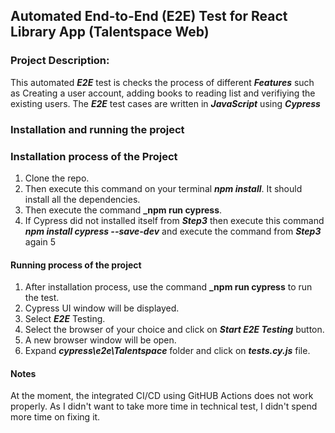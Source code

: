 ## Automated End-to-End (E2E) Test for React Library App (Talentspace Web)

### Project Description:

This automated **_E2E_** test is checks the process of different **_Features_** such as Creating a user account, adding books to reading list and verifiying the existing users. The **_E2E_** test cases are written in **_JavaScript_** using **_Cypress_**

### Installation and running the project

### Installation process of the Project

1. Clone the repo.
2. Then execute this command on your terminal
   **_npm install_**. It should install all the dependencies.
3. Then execute the command **\_npm run cypress**.
4. If Cypress did not installed itself from **_Step3_** then execute this command **_npm install cypress --save-dev_** and execute the command from **_Step3_** again
   5

#### Running process of the project

1. After installation process, use the command **\_npm run cypress** to run the test.
2. Cypress UI window will be displayed.
3. Select **_E2E_** Testing.
4. Select the browser of your choice and click on **_Start E2E Testing_** button.
5. A new browser window will be open.
6. Expand **_cypress\e2e\Talentspace_** folder and click on **_tests.cy.js_** file.

#### Notes

At the moment, the integrated CI/CD using GitHUB Actions does not work properly. As I didn't want to take more time in technical test, I didn't spend more time on fixing it.
